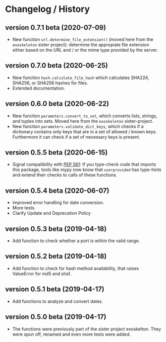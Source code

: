 # Changelog / History

## version 0.7.1 beta (2020-07-09)

* New function `url.determine_file_extension()` (moved here from the `exoskeleton` sister project): determine the appropiate file extension either based on the URL and / or the mime type provided by the server.

## version 0.7.0 beta (2020-06-25)

* New function `hash.calculate_file_hash` which calculates SHA224, SHA256, or SHA256 hashes for files.
* Extended documentation.

## version 0.6.0 beta (2020-06-22)

* New function `parameters.convert_to_set`, which converts lists, strings, and tuples into sets. Moved here from the `exoskeleton` sister-project.
* New function `parameters.validate_dict_keys`, which checks if a dictionary contains only keys that are in a set of allowed / known keys. Furthermore it can check if a set of necessary keys is present.

## version 0.5.5 beta (2020-06-15)

* Signal compatibility with [PEP 561](https://www.python.org/dev/peps/pep-0561/): If you type-check code that imports this package, tools like mypy now know that `userprovided` has type-hints and extend their checks to calls of these functions.

## version 0.5.4 beta (2020-06-07)

* Improved error handling for date conversion.
* More tests.
* Clarify Update and Deprecation Policy

## version 0.5.3 beta (2019-04-18)

* Add function to check whether a port is within the valid range.

## version 0.5.2 beta (2019-04-18)

* Add function to check for hash method availability, that raises ValueError for md5 and sha1.

## version 0.5.1 beta (2019-04-17)

* Add functions to analyze and convert dates.

## version 0.5.0 beta (2019-04-17)

* The functions were previously part of the sister project exoskelton. They were spun off, renamed and even more tests were added.
